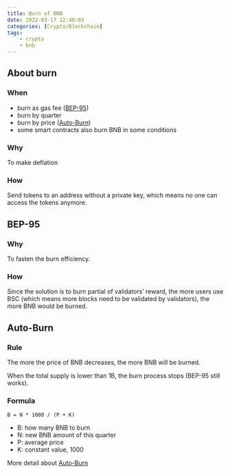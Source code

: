 ```yaml
---
title: Burn of BNB
date: 2022-03-17 12:48:03
categories: [Crypto/Blockchain]
tags:
    - crypto
    - bnb
---
```

## About burn

### When

- burn as gas fee ([BEP-95](https://academy.binance.com/en/glossary/bep-95))
- burn by quarter
- burn by price ([Auto-Burn](###Auto-Burn))
- some smart contracts also burn BNB in some conditions

### Why

To make deflation

### How

Send tokens to an address without a private key, which means no one can access the tokens anymore.

## BEP-95

### Why

To fasten the burn efficiency.

### How

Since the solution is to burn partial of validators’ reward, the more users use BSC (which means more blocks need to be validated by validators), the more BNB would be burned.

## Auto-Burn

### Rule

The more the price of BNB decreases, the more BNB will be burned.

When the total supply is lower than 1B, the burn process stops (BEP-95 still works).

### Formula


```
B = N * 1000 / (P + K)
```

- B: how many BNB to burn
- N: new BNB amount of this quarter
- P: average price
- K: constant value, 1000
    
More detail about [Auto-Burn](https://www.binance.com/en/blog/ecosystem/introducing-bnb-autoburn-a-new-protocol-for-the-quarterly-bnb-burn-421499824684903205)